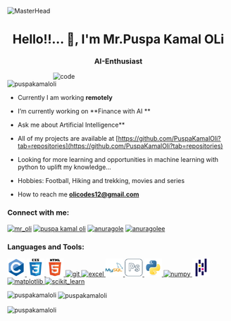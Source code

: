 ![MasterHead](https://www.softwareone.com/-/media/global/social-media-and-blog/hero/implementing-artificial-intelligence-part-1-hero.jpg?rev=56ebf75efd06466786861433a1cae008&sc_lang=en-be&hash=705D747C1F39E295D2BFB19901067B5B)
<h1 align="center">Hello!!... 👋, I'm Mr.Puspa Kamal OLi</h1>
<h3 align="center">
AI-Enthusiast
</h3>
<img
  align="right"
  src="https://camo.githubusercontent.com/5ddf73ad3a205111cf8c686f687fc216c2946a75005718c8da5b837ad9de78c9/68747470733a2f2f7468756d62732e6766796361742e636f6d2f4576696c4e657874446576696c666973682d736d616c6c2e676966"
  alt="code"
  width="400"
/>

<p align="left">
  <img
    src="https://komarev.com/ghpvc/?username=puspakamaloli&label=Profile%20views&color=0e75b6&style=flat"
    alt="puspakamaloli"
  />
</p>

- Currently I am working **remotely** 
- I’m currently working on
**Finance with AI ** 
- Ask me about Artificial Intelligence**
- All of my projects are available at [https://github.com/PuspaKamalOli?tab=repositories](https://github.com/PuspaKamalOli?tab=repositories)

- Looking for more learning and opportunities in machine learning with
python to uplift my knowledge... 
- Hobbies: Football, Hiking and trekking,
movies and series 
- How to reach me **olicodes12@gmail.com**

<h3 align="left">Connect with me:</h3>
<p align="left">
  <a href="https://twitter.com/mr_oli12" target="blank"
    ><img
      align="center"
      src="https://raw.githubusercontent.com/rahuldkjain/github-profile-readme-generator/master/src/images/icons/Social/twitter.svg"
      alt="mr_oli"
      height="30"
      width="40"
  /></a>
  <a
    href="https://www.linkedin.com/in/puspa-kamal-oli-a7a0b9227/?lipi=urn%3Ali%3Apage%3Ad_flagship3_feed%3BKz8r5CJrQt%2BE%2FlgSMPL0Fw%3D%3D"
    target="blank"
    ><img
      align="center"
      src="https://raw.githubusercontent.com/rahuldkjain/github-profile-readme-generator/master/src/images/icons/Social/linked-in-alt.svg"
      alt="puspa kamal oli"
      height="30"
      width="40"
  /></a>
  <a
    href="https://www.facebook.com/profile.php?id=100055777807875"
    target="blank"
    ><img
      align="center"
      src="https://raw.githubusercontent.com/rahuldkjain/github-profile-readme-generator/master/src/images/icons/Social/facebook.svg"
      alt="anuragole"
      height="30"
      width="40"
  /></a>
  <a href="https://instagram.com/anuragolee" target="blank"
    ><img
      align="center"
      src="https://raw.githubusercontent.com/rahuldkjain/github-profile-readme-generator/master/src/images/icons/Social/instagram.svg"
      alt="anuragolee"
      height="30"
      width="40"
  /></a>
</p>

<h3 align="left">Languages and Tools:</h3>
<p align="left">
  <a href="https://www.cprogramming.com/" target="_blank" rel="noreferrer">
    <img
      src="https://raw.githubusercontent.com/devicons/devicon/master/icons/c/c-original.svg"
      alt="c"
      width="40"
      height="40"
    />
  </a>
  <a href="https://www.w3schools.com/css/" target="_blank" rel="noreferrer">
    <img
      src="https://raw.githubusercontent.com/devicons/devicon/master/icons/css3/css3-original-wordmark.svg"
      alt="css3"
      width="40"
      height="40"
    />
  </a>
  <a href="https://www.w3.org/html/" target="_blank" rel="noreferrer">
    <img
      src="https://raw.githubusercontent.com/devicons/devicon/master/icons/html5/html5-original-wordmark.svg"
      alt="html5"
      width="40"
      height="40"
    />
  </a>
  <a href="https://git-scm.com" target="_blank" rel="noreferrer">
    <img
      src="https://upload.wikimedia.org/wikipedia/commons/thumb/e/e0/Git-logo.svg/1024px-Git-logo.svg.png"
      alt="git"
      width="40"
      height="40"
    />
  </a>
  <a href="https://www.microsoft.com/en-us/microsoft-365/excel" target="_blank" rel="noreferrer">
    <img
      src="https://www.versionmuseum.com/images/applications/microsoft-excel/microsoft-excel%5E2016%5Eexcel-logo-new.png"
      alt="excel"
      width="40"
      height="40"
    />
  </a>
  <a href="https://www.mysql.com/" target="_blank" rel="noreferrer">
    <img
      src="https://raw.githubusercontent.com/devicons/devicon/master/icons/mysql/mysql-original-wordmark.svg"
      alt="mysql"
      width="40"
      height="40"
    />
  </a>

  <a href="https://www.photoshop.com/en" target="_blank" rel="noreferrer">
    <img
      src="https://raw.githubusercontent.com/devicons/devicon/master/icons/photoshop/photoshop-line.svg"
      alt="photoshop"
      width="40"
      height="40"
    />
  </a>
  <a href="https://www.python.org" target="_blank" rel="noreferrer">
    <img
      src="https://raw.githubusercontent.com/devicons/devicon/master/icons/python/python-original.svg"
      alt="python"
      width="40"
      height="40"
    />
  </a>
  <a href="https://numpy.org" target="_blank" rel="noreferrer">
    <img
      src="https://upload.wikimedia.org/wikipedia/commons/thumb/3/31/NumPy_logo_2020.svg/2560px-NumPy_logo_2020.svg.png"
      alt="numpy"
      width="40"
      height="40"
    />
  </a>
  <a href="https://pandas.pydata.org/" target="_blank" rel="noreferrer">
    <img
      src="https://raw.githubusercontent.com/devicons/devicon/2ae2a900d2f041da66e950e4d48052658d850630/icons/pandas/pandas-original.svg"
      alt="pandas"
      width="40"
      height="40"
    />
  </a>

  <a href="https://matplotlib.org" target="_blank" rel="noreferrer">
    <img
      src="https://miro.medium.com/max/805/1*aUSZsGFCMPNYCkQygs4aGQ.jpeg"
      alt="matplotlib"
      width="40"
      height="40"
    />
  </a>

  <a href="https://scikit-learn.org/" target="_blank" rel="noreferrer">
    <img
      src="https://upload.wikimedia.org/wikipedia/commons/0/05/Scikit_learn_logo_small.svg"
      alt="scikit_learn"
      width="40"
      height="40"
    />
  </a>
</p>

<p>
  <img
    align="left"
    src="https://github-readme-stats.vercel.app/api/top-langs?username=puspakamaloli&show_icons=true&locale=en&layout=compact"
    alt="puspakamaloli"
  />
</p>

<p>
  &nbsp;<img
    align="center"
    src="https://github-readme-stats.vercel.app/api?username=puspakamaloli&show_icons=true&locale=en"
    alt="puspakamaloli"
  />
</p>

<p>
  <img
    align="center"
    src="https://github-readme-streak-stats.herokuapp.com/?user=puspakamaloli&"
    alt="puspakamaloli"
  />
</p>
